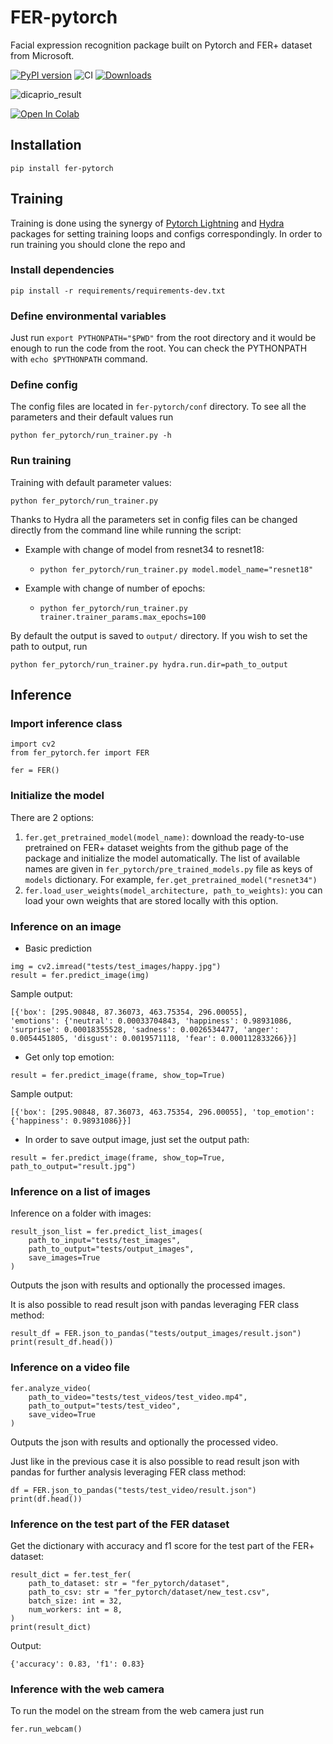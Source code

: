 FER-pytorch
===========

Facial expression recognition package built on Pytorch and FER+ dataset from Microsoft.

[![PyPI version](https://badge.fury.io/py/fer-pytorch.svg)](https://badge.fury.io/py/fer-pytorch)
![CI](https://github.com/albumentations-team/albumentations/workflows/CI/badge.svg)
[![Downloads](https://pepy.tech/badge/fer-pytorch)](https://pepy.tech/project/fer-pytorch)

![dicaprio_result](https://user-images.githubusercontent.com/44554040/163209336-198e3db3-a84f-4d81-9156-19177bba7808.png)

[![Open In Colab](https://colab.research.google.com/assets/colab-badge.svg)](https://colab.research.google.com/drive/1_sTDVvK-673CKyYQP7gsViCkO8eBa9jd?usp=sharing)

## Installation
`pip install fer-pytorch`

## Training
Training is done using the synergy of [Pytorch Lightning](https://www.pytorchlightning.ai/) and
[Hydra](https://hydra.cc/docs/intro/) packages for setting training loops and configs correspondingly.
In order to run training you should clone the repo and

### Install dependencies
```
pip install -r requirements/requirements-dev.txt
```

### Define environmental variables
Just run `export PYTHONPATH="$PWD"` from the root directory and it would be enough
to run the code from the root. You can check the PYTHONPATH with `echo $PYTHONPATH` command.

### Define config
The config files are located in `fer-pytorch/conf` directory. To see all the parameters
and their default values run

`python fer_pytorch/run_trainer.py -h`

### Run training
Training with default parameter values:

`python fer_pytorch/run_trainer.py`

Thanks to Hydra all the parameters set in config files can be changed
directly from the command line while running the script:

* Example with change of model from resnet34 to resnet18:
  * `python fer_pytorch/run_trainer.py model.model_name="resnet18"`

* Example with change of number of epochs:
  * `python fer_pytorch/run_trainer.py trainer.trainer_params.max_epochs=100`

By default the output is saved to `output/` directory. If you wish to set
the path to output, run

`python fer_pytorch/run_trainer.py hydra.run.dir=path_to_output`


## Inference
### Import inference class
```
import cv2
from fer_pytorch.fer import FER

fer = FER()
```

### Initialize the model
There are 2 options:

1. `fer.get_pretrained_model(model_name)`: download the ready-to-use pretrained on FER+ dataset weights from the github
page of the package and initialize the model automatically. The list of available names are given in
`fer_pytorch/pre_trained_models.py` file as keys of `models` dictionary. For example,
`fer.get_pretrained_model("resnet34")`
2. `fer.load_user_weights(model_architecture, path_to_weights)`: you can load your own weights
that are stored locally with this option.

### Inference on an image
* Basic prediction
```
img = cv2.imread("tests/test_images/happy.jpg")
result = fer.predict_image(img)
```

Sample output:
```
[{'box': [295.90848, 87.36073, 463.75354, 296.00055],
'emotions': {'neutral': 0.00033704843, 'happiness': 0.98931086, 'surprise': 0.00018355528, 'sadness': 0.0026534477, 'anger': 0.0054451805, 'disgust': 0.0019571118, 'fear': 0.000112833266}}]
```

* Get only top emotion:

`result = fer.predict_image(frame, show_top=True)`

Sample output:

`[{'box': [295.90848, 87.36073, 463.75354, 296.00055], 'top_emotion': {'happiness': 0.98931086}}]`

* In order to save output image, just set the output path:

`result = fer.predict_image(frame, show_top=True, path_to_output="result.jpg")`

### Inference on a list of images
Inference on a folder with images:
```
result_json_list = fer.predict_list_images(
    path_to_input="tests/test_images",
    path_to_output="tests/output_images",
    save_images=True
)
```

Outputs the json with results and optionally the processed images.

It is also possible to read result json with pandas leveraging FER class method:

```
result_df = FER.json_to_pandas("tests/output_images/result.json")
print(result_df.head())
```

### Inference on a video file
```
fer.analyze_video(
    path_to_video="tests/test_videos/test_video.mp4",
    path_to_output="tests/test_video",
    save_video=True
)
```

Outputs the json with results and optionally the processed video.

Just like in the previous case it is also possible to read result json with
pandas for further analysis leveraging FER class method:
```
df = FER.json_to_pandas("tests/test_video/result.json")
print(df.head())
```

### Inference on the test part of the FER dataset
Get the dictionary with accuracy and f1 score for the test part of the FER+ dataset:
```
result_dict = fer.test_fer(
    path_to_dataset: str = "fer_pytorch/dataset",
    path_to_csv: str = "fer_pytorch/dataset/new_test.csv",
    batch_size: int = 32,
    num_workers: int = 8,
)
print(result_dict)
```

Output:

`{'accuracy': 0.83, 'f1': 0.83}`

### Inference with the web camera
To run the model on the stream from the web camera just run

`fer.run_webcam()`
